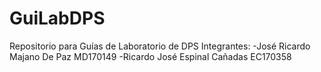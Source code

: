 # GuiLabDPS
Repositorio para Guías de Laboratorio de DPS
Integrantes:
  -José Ricardo Majano De Paz     MD170149
  -Ricardo José Espinal Cañadas   EC170358
